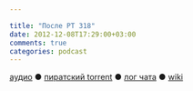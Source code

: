 ```yaml
---

title: "После РT 318"
date: 2012-12-08T17:29:00+03:00
comments: true
categories: podcast
---
```

[аудио](http://cdn.radio-t.com/rt318post.mp3) ● [пиратский torrent](http://pirates.radio-t.com/torrents/rt318post.mp3.torrent) ● [лог чата](http://chat.radio-t.com/logs/radio-t-318.html) ● [wiki](http://wiki.radio-t.com/%D0%9F%D0%BE%D1%81%D0%BB%D0%B5_%D0%A0%D0%A2_318) <audio src="http://cdn.radio-t.com/rt318post.mp3" preload="none">

